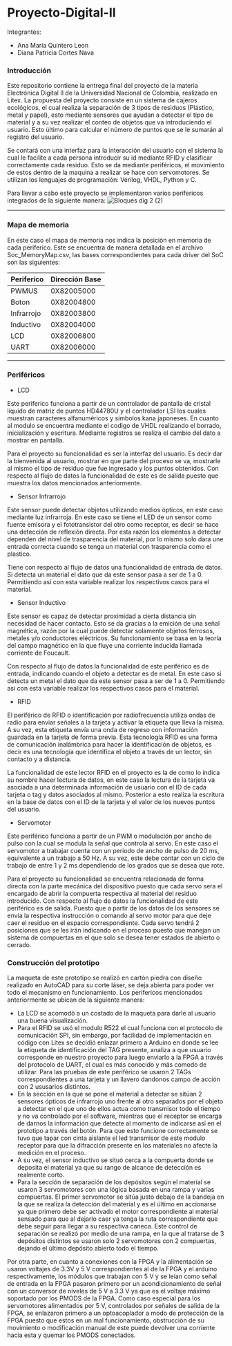 # Proyecto-Digital-II

Integrantes:
- Ana Maria Quintero Leon
- Diana Patricia Cortes Nava


### Introducción

Este repositorio contiene la entrega final del proyecto de la materia Electrónica Digital II de la Universidad Nacional de Colombia, realizado en Litex. La propuesta del proyecto consiste en un sistema de cajeros ecológicos, el cual realiza la separación de 3 tipos de residuos (Plástico, metal y papel), esto mediante sensores que ayudan a detectar el tipo de material y a su vez realizar el conteo de objetos que va introduciendo el usuario. Esto último para calcular el número de puntos que se le sumarán al registro del usuario. 

Se contará con una interfaz para la interacción del usuario con el sistema la cual le facilite a cada persona introducir su id mediante RFID y clasificar correctamente cada residuo. Esto se da mediante periféricos, el movimiento de estos dentro de la maquina a realizar se hace con servomotores. Se utilizan los lenguajes de programación: Verilog, VHDL, Python y C.


Para llevar a cabo este proyecto se implementaron varios perifericos integrados de la siguiente manera:
![Bloques dig 2 (2)](https://user-images.githubusercontent.com/103794195/176984134-97b0900b-914f-47d8-8731-c13d29d31bee.png)

                
----
                    
                    
### Mapa de memoria

En este caso  el mapa de memoria nos indica la posición en memoria de cada periferico. Este se encuentra de manera detallada en el archivo Soc_MemoryMap.csv, las bases correspondientes para cada driver del SoC son las siguientes:
                    
Periferico  | Dirección Base
------------- | -------------
PWMUS  | 0X82005000
Boton | 0X82004800
Infrarrojo  | 0X82003800
Inductivo  | 0X82004000
LCD | 0X82006800
UART | 0X82006000

                
----
                    
                

### Periféricos


* LCD 

Este periferico funciona a partir de un controlador de pantalla de cristal líquido de matriz de puntos HD44780U y el controlador LSI los cuales muestran caracteres alfanuméricos y símbolos kana japoneses. En cuanto al modulo se encuentra mediante el codigo de VHDL realizando el borrado, inicialización y escritura. Mediante registros se realiza el cambio del dato a mostrar en pantalla.

Para el proyecto su funcionalidad es ser la interfaz del usuario. Es decir dar la bienvenida al usuario, mostrar en que parte del proceso se va, mostrarle al mismo el tipo de residuo que fue ingresado y los puntos obtenidos. Con respecto al flujo de datos la funcionalidad de este es de salida puesto que muestra los datos mencionados anteriormente. 

* Sensor Infrarrojo

Este sensor puede detectar objetos utilizando medios ópticos, en este caso mediante luz infrarroja. En este caso se tiene el LED de un sensor como fuente emisora y el fototransistor del otro como receptor, es decir se hace una detección de reflexión directa. Por esta razón los elementos a detectar dependen del nivel de trasparencia del material, por lo mismo solo dara une entrada correcta cuando se tenga un material con trasparencia como el plastico. 

Tiene con respecto al flujo de datos una funcionalidad de entrada de datos. Si detecta un material el dato que da este sensor pasa a ser de 1 a 0. Permitiendo así con esta variable realizar los respectivos casos para el material.


* Sensor Inductivo               

Este sensor es capaz de detectar proximidad a cierta distancia sin necesidad de hacer contacto. Esto se da gracias a la emición de una señal magnética, razón por la cual puede detectar solamente objetos ferrosos, metales y/o conductores eléctricos. Su funcionamiento se basa en la teoría del campo magnético en la que fluye una corriente inducida llamada corriente de Foucault.

Con respecto al flujo de datos la funcionalidad de este periférico es de entrada, indicando cuando el objeto a detectar es de metal. En este caso si detecta un metal el dato que da este sensor pasa a ser de 1 a 0. Permitiendo así con esta variable realizar los respectivos casos para el material.

* RFID 

El periférico de RFID o identificación por radiofrecuencia utiliza ondas de radio para enviar señales a la tarjeta y  activar la etiqueta que lleva la misma. A su vez, esta etiqueta envía una onda de regreso con información guardada en la tarjeta de forma previa. Esta tecnología RFID es una forma de comunicación inalámbrica para hacer la identificación de objetos, es decir es una tecnología que identifica el objeto a través de un lector, sin contacto y a distancia.

La funcionalidad de este lector RFID en el proyecto es la de como lo indica su nombre hacer lectura de datos, en este caso la lectura de la tarjeta va asociada a una determinada información de usuario con el ID de cada tarjeta o tag y datos asociados al mismo. Posterior a esto realiza la escritura en la base de datos con el ID de la tarjeta y el valor de los nuevos puntos del usuario.

* Servomotor

Este periférico funciona a partir de un PWM o modulación por ancho de pulso con la cual se modula la señal que controla al servo. En este caso el servomotor a trabajar cuenta con un periodo de ancho de pulso de 20 ms, equivalente a un trabajo a 50 Hz. A su vez, este debe contar con un ciclo de trabajo de entre 1 y 2 ms dependiendo de  los grados que se desea que rote. 

Para el proyecto su funcionalidad se encuentra relacionada de forma directa con la parte mecánica del dispositivo puesto que cada servo sera el encargado de abrir la compuerta respectiva al material del residuo introducido. Con respecto al flujo de datos la funcionalidad de este periférico es de salida. Puesto que a partir de los datos de los sensores se envía la respectiva instrucción o comando al servo motor para que deje caer el residuo en el espacio correspondiente. Cada servo tendrá 2 posiciones que se les irán indicando en el proceso puesto que manejan un sistema de compuertas en el que solo se desea tener estados de abierto o cerrado.

### Construcción del prototipo

La maqueta de este prototipo se realizó en cartón piedra con diseño realizado en AutoCAD para su corte láser, se deja abierta para poder ver todo el mecanismo en funcionamiento. Los perifericos mencionados anteriormente se ubican de la siguiente manera:

* La LCD se acomodó a un costado de la maqueta para darle al usuario una buena visualización.
* Para el RFID se usó el modulo R522 el cual funciona con el protocolo de comunicación SPI, sin embargo, por facilidad de implementación en código con Litex se decidió enlazar primero a Arduino en donde se lee la etiqueta de identificación del TAG presente, analiza a que usuario corresponde en nuestro proyecto para luego enviarlo a la FPGA a través del protocolo de UART, el cual es más conocido y más comodo de utilizar. Para las pruebas de este periférico se usaron 2 TAGs correspondientes a una tarjeta y un llavero dandonos campo de acción con 2 ususarios distintos.
* En la sección en la que se pone el material a detectar se sitúan 2 sensores ópticos de infrarrojo uno frente al otro separados por el objeto a detectar en el que uno de ellos actua como transmisor todo el tiempo y no va controlado por el software, mientras que el receptor se encarga de darnos la información que detecte al momento de indicarse así en el prototipo a través del botón. Para que esto funcione correctamente se tuvo que tapar con cinta aislante el led transmisor de este modulo receptor para que la difracción presente en los materiales no afecte la medición en el proceso.
* A su vez, el sensor inductivo se situó cerca a la compuerta donde se deposita el material ya que su rango de alcance de detección es realmente corto.
* Para la sección de separación de los depósitos según el material se usaron 3 servomotores con una lógica basada en una rampa y varias compuertas. El primer servomotor se sitúa justo debajo de la bandeja en la que se realiza la detección del material y es el último en accionarse ya que primero debe ser activado el motor correspondiente al material sensado para que al dejarlo caer ya tenga la ruta correspondiente que debe seguir para llegar a su respectiva caneca. Este control de separación se realizó por medio de una rampa, en la que al tratarse de 3 depósitos distintos se usaron solo 2 servomotores con 2 compuertas, dejando el último depósito abierto todo el tiempo.

Por otra parte, en cuanto a conexiones con la FPGA y la alimentación se usaron voltajes de 3.3V y 5 V correspondientes al de la FPGA y el arduino respectivamente, los módulos que trabajan con 5 V y se leían como señal de entrada en la FPGA pasaron primero por un acondicionamiento de señal con un conversor de niveles de 5 V a 3.3 V ya que es el voltaje máximo soportado por los PMODS de la FPGA. Como caso especial para los servomotores alimentados por 5 V, controlados por señales de salida de la FPGA, se enlazaron primero a un optoacoplador a modo de protección de la FPGA puesto que estos en un mal funcionamiento, obstrucción de su movimiento o modificación manual de este puede devolver una corriente hacia esta y quemar los PMODS conectados.

